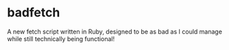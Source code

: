 # badfetch
A new fetch script written in Ruby, designed to be as bad as I could manage while still technically being functional!
